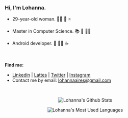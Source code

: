 ### Hi, I'm Lohanna.

* 29-year-old woman. :raising_hand_woman: :crescent_moon: :star:

* Master in Computer Science. :books: :mag_right: :woman_student:

* Android developer. :book: :woman_technologist: :coffee:

<br>

**Find me:** ​

* [Linkedin](https://www.linkedin.com/in/lohannaaires/) | [Lattes](http://lattes.cnpq.br/8587441823996062) | [Twitter](https://twitter.com/l_aires) | [Instagram](https://www.instagram.com/lohannaaires/)
* Contact me by email: lohannaaires@gmail.com

<br>

<p align = "center">
  <img src = "https://github-readme-stats.vercel.app/api?username=lohannaaires&theme=nightowl&show_icons=true" alt = "Lohanna's Github Stats">
</p>

<p align = "center">
  <img src = "https://github-readme-stats.vercel.app/api/top-langs/?username=lohannaaires&count_private=true&layout=compact&theme=nightowl" alt = "Lohanna's Most Used Languages">
</p>
